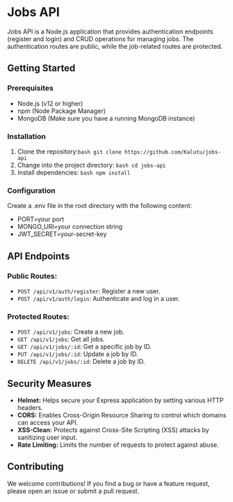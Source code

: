 # Jobs API
Jobs API is a Node.js application that provides authentication endpoints (register and login) and CRUD operations for managing jobs. The authentication routes are public, while the job-related routes are protected.

## Getting Started

### Prerequisites

- Node.js (v12 or higher)
- npm (Node Package Manager)
- MongoDB (Make sure you have a running MongoDB instance)

### Installation

1. Clone the repository:```bash git clone https://github.com/Kalutu/jobs-api ```
2. Change into the project directory: ```bash cd jobs-api```
3. Install dependencies: ```bash npm install ```

### Configuration
Create a .env file in the root directory with the following content:
- PORT=your port
- MONGO_URI=your connection string
- JWT_SECRET=your-secret-key

## API Endpoints

### Public Routes:

- `POST /api/v1/auth/register`: Register a new user.
- `POST /api/v1/auth/login`: Authenticate and log in a user.

### Protected Routes:

- `POST /api/v1/jobs`: Create a new job.
- `GET /api/v1/jobs`: Get all jobs.
- `GET /api/v1/jobs/:id`: Get a specific job by ID.
- `PUT /api/v1/jobs/:id`: Update a job by ID.
- `DELETE /api/v1/jobs/:id`: Delete a job by ID.

## Security Measures
- **Helmet:** Helps secure your Express application by setting various HTTP headers.
- **CORS:** Enables Cross-Origin Resource Sharing to control which domains can access your API.
- **XSS-Clean:** Protects against Cross-Site Scripting (XSS) attacks by sanitizing user input.
- **Rate Limiting:** Limits the number of requests to protect against abuse.

## Contributing
We welcome contributions! If you find a bug or have a feature request, please open an issue or submit a pull request.
